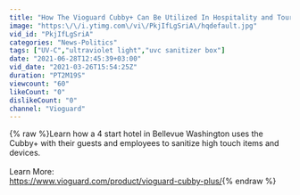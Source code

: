 ```yaml
---
title: "How The Vioguard Cubby+ Can Be Utilized In Hospitality and Tourism"
image: "https:\/\/i.ytimg.com\/vi\/PkjIfLgSriA\/hqdefault.jpg"
vid_id: "PkjIfLgSriA"
categories: "News-Politics"
tags: ["UV-C","ultraviolet light","uvc sanitizer box"]
date: "2021-06-28T12:45:39+03:00"
vid_date: "2021-03-26T15:54:25Z"
duration: "PT2M19S"
viewcount: "60"
likeCount: "0"
dislikeCount: "0"
channel: "Vioguard"
---
```

{% raw %}Learn how a 4 start hotel in Bellevue Washington uses the Cubby+ with their guests and employees to sanitize high touch items and devices.<br /><br />Learn More: <br /><a rel="nofollow" target="blank" href="https://www.vioguard.com/product/vioguard-cubby-plus/">https://www.vioguard.com/product/vioguard-cubby-plus/</a>{% endraw %}
